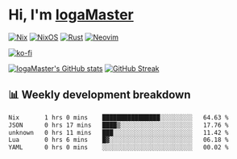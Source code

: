 # Hi, I'm [IogaMaster](https://youtube.com/IogaMaster)  

[![Nix](https://img.shields.io/badge/NIX-5277C3.svg?style=for-the-badge&logo=NixOS&logoColor=white)](https://builtwithnix.org/)
[![NixOS](https://img.shields.io/badge/NIXOS-5277C3.svg?style=for-the-badge&logo=NixOS&logoColor=white)](https://nixos.org/)
[![Rust](https://img.shields.io/badge/rust-%23000000.svg?style=for-the-badge&logo=rust&logoColor=white)](https://www.rust-lang.org/)
[![Neovim](https://img.shields.io/badge/NeoVim-%2357A143.svg?&style=for-the-badge&logo=neovim&logoColor=white)](https://github.com/neovim/neovim)

[![ko-fi](https://ko-fi.com/img/githubbutton_sm.svg)](https://ko-fi.com/X8X2P08GZ)

[![IogaMaster's GitHub stats](https://github-readme-stats.vercel.app/api?username=IogaMaster&show_icons=true&bg_color=1e1e2e&text_color=cdd6f4&icon_color=cba6f7&title_color=94e2d5)](https://github.com/IogaMaster)
[![GitHub Streak](https://streak-stats.demolab.com?user=IogaMaster&theme=catppuccin-mocha&hide_border=false&date_format=M%20j%5B%2C%20Y%5D)](https://git.io/streak-stats)


## 📊 Weekly development breakdown

<!--START_SECTION:wakaweek-->

```txt
Nix       1 hrs 0 mins    ████████████████░░░░░░░░░   64.63 %
JSON      0 hrs 17 mins   ████▒░░░░░░░░░░░░░░░░░░░░   17.76 %
unknown   0 hrs 11 mins   ███░░░░░░░░░░░░░░░░░░░░░░   11.42 %
Lua       0 hrs 6 mins    █▓░░░░░░░░░░░░░░░░░░░░░░░   06.18 %
YAML      0 hrs 0 mins    ░░░░░░░░░░░░░░░░░░░░░░░░░   00.02 %
```

<!--END_SECTION:wakaweek-->
